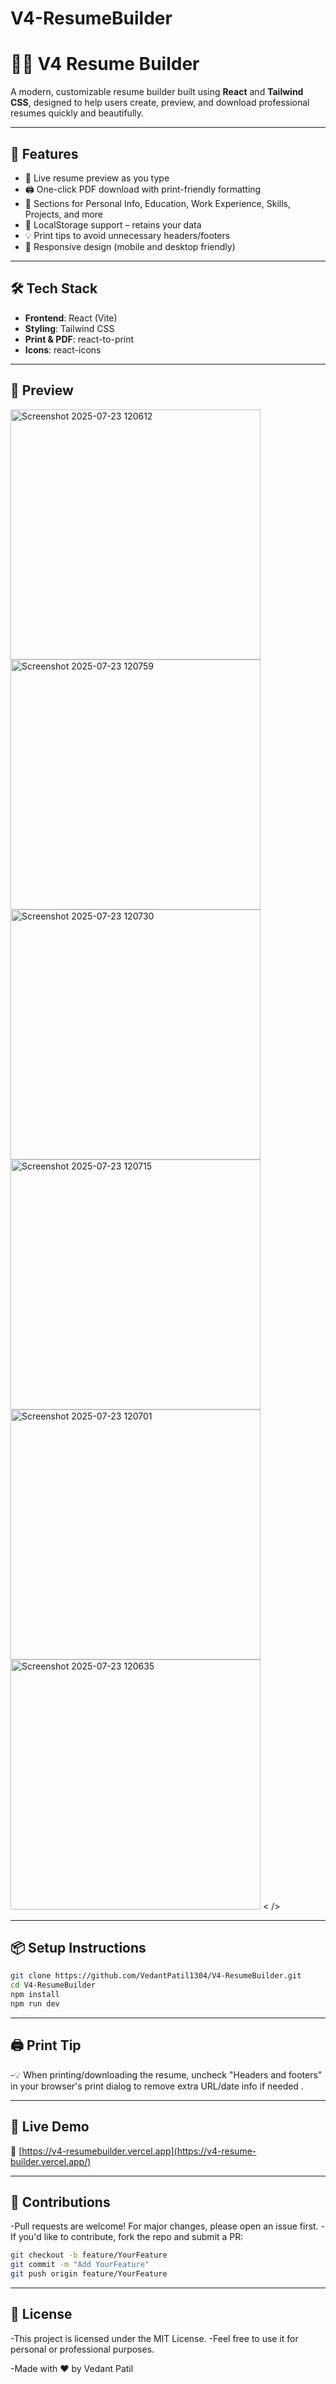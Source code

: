 # V4-ResumeBuilder
# 🧑‍💼 V4 Resume Builder

A modern, customizable resume builder built using **React** and **Tailwind CSS**, designed to help users create, preview, and download professional resumes quickly and beautifully.

---

## 🚀 Features

- 🎨 Live resume preview as you type
- 🖨️ One-click PDF download with print-friendly formatting
- 🧾 Sections for Personal Info, Education, Work Experience, Skills, Projects, and more
- 💾 LocalStorage support – retains your data
- 💡 Print tips to avoid unnecessary headers/footers
- 📱 Responsive design (mobile and desktop friendly)

---

## 🛠️ Tech Stack

- **Frontend**: React (Vite)
- **Styling**: Tailwind CSS
- **Print & PDF**: react-to-print
- **Icons**: react-icons

---

## 📸 Preview

<img width="400" height="400" alt="Screenshot 2025-07-23 120612" src="https://github.com/user-attachments/assets/07509fb5-ad78-4671-9288-32cff6ed4a23" />
<img width="400" height="400" alt="Screenshot 2025-07-23 120759" src="https://github.com/user-attachments/assets/e4e69a56-879d-4e62-a944-3fd7ffb5723e" />
<img width="400" height="400" alt="Screenshot 2025-07-23 120730" src="https://github.com/user-attachments/assets/0fea844a-9421-4bb7-b566-be615c4612c9" />
<img width="400" height="400" alt="Screenshot 2025-07-23 120715" src="https://github.com/user-attachments/assets/613761b4-4a96-4018-9e1b-f4968943c736" />
<img width="400" height="400" alt="Screenshot 2025-07-23 120701" src="https://github.com/user-attachments/assets/8030df01-bde5-41a7-bb4d-49be1a788e15" />
<img width="400" height="400" alt="Screenshot 2025-07-23 120635" src="https://github.com/user-attachments/assets/da525941-9ebe-4dce-bc03-15701f5f44cc" />



<!-- Add screenshot if available -->< />



---

## 📦 Setup Instructions

```bash
git clone https://github.com/VedantPatil1304/V4-ResumeBuilder.git
cd V4-ResumeBuilder
npm install
npm run dev
```
---

## 🖨️ Print Tip

-💡 When printing/downloading the resume, uncheck "Headers and footers" in your browser's print dialog to remove extra URL/date info if needed .

---

## 📍 Live Demo

🔗 [https://v4-resumebuilder.vercel.app](https://v4-resume-builder.vercel.app/)

---

## 🤝 Contributions

-Pull requests are welcome! For major changes, please open an issue first.
-If you'd like to contribute, fork the repo and submit a PR:
```bash
git checkout -b feature/YourFeature
git commit -m "Add YourFeature"
git push origin feature/YourFeature
```

---

## 📄 License

-This project is licensed under the MIT License.
-Feel free to use it for personal or professional purposes.

-Made with ❤️ by Vedant Patil


